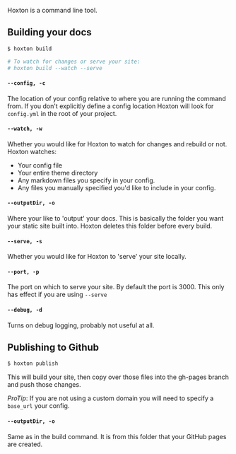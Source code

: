 Hoxton is a command line tool.

## Building your docs
```bash
$ hoxton build

# To watch for changes or serve your site:
# hoxton build --watch --serve
```

#### `--config, -c`
The location of your config relative to where you are running the command from. If you don't explicitly define a config location Hoxton will look for `config.yml` in the root of your project.

#### `--watch, -w`
Whether you would like for Hoxton to watch for changes and rebuild or not. Hoxton watches:
- Your config file
- Your entire theme directory
- Any markdown files you specify in your config.
- Any files you manually specified you'd like to include in your config.

#### `--outputDir, -o`
Where your like to 'output' your docs. This is basically the folder you want your static site built into. Hoxton deletes this folder before every build.

#### `--serve, -s`
Whether you would like for Hoxton to 'serve' your site locally.

#### `--port, -p`
The port on which to serve your site. By default the port is 3000. This only has effect if you are using `--serve`

#### `--debug, -d`
Turns on debug logging, probably not useful at all.


## Publishing to Github
```bash
$ hoxton publish
```
This will build your site, then copy over those files into the gh-pages branch and push those changes.

_ProTip_: If you are not using a custom domain you will need to specify a `base_url` your config.

#### `--outputDir, -o`
Same as in the build command. It is from this folder that your GitHub pages are created.
